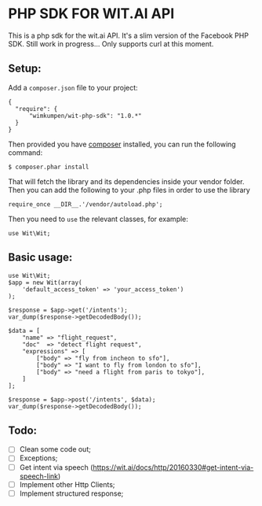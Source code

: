 # PHP SDK FOR WIT.AI API
This is a php sdk for the wit.ai API. It's a slim version of the Facebook PHP SDK. Still work in progress...
Only supports curl at this moment.

## Setup:
Add a ```composer.json``` file to your project:
```
{
  "require": {
      "wimkumpen/wit-php-sdk": "1.0.*"
  }
}
```

Then provided you have [composer](http://getcomposer.org/) installed, you can run the following command:
```
$ composer.phar install
```

That will fetch the library and its dependencies inside your vendor folder. Then you can add the following to your .php files in order to use the library
```
require_once __DIR__.'/vendor/autoload.php';
```

Then you need to ```use``` the relevant classes, for example:
```
use Wit\Wit;
```

## Basic usage:

```
use Wit\Wit;
$app = new Wit(array(
    'default_access_token' => 'your_access_token')
);

$response = $app->get('/intents');
var_dump($response->getDecodedBody());

$data = [
    "name" => "flight_request",
    "doc"  => "detect flight request",
    "expressions" => [
        ["body" => "fly from incheon to sfo"],
        ["body" => "I want to fly from london to sfo"],
        ["body" => "need a flight from paris to tokyo"],
    ]
];

$response = $app->post('/intents', $data);
var_dump($response->getDecodedBody());
```


## Todo:
- [ ] Clean some code out;
- [ ] Exceptions;
- [ ] Get intent via speech (https://wit.ai/docs/http/20160330#get-intent-via-speech-link)
- [ ] Implement other Http Clients;
- [ ] Implement structured response;